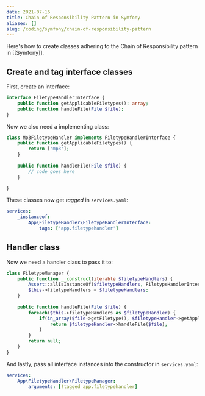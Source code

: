 ```yaml
---
date: 2021-07-16
title: Chain of Responsibility Pattern in Symfony 
aliases: []
slug: /coding/symfony/chain-of-responsibility-pattern
---
```


Here's how to create classes adhering to the Chain of Responsibility pattern in [[Symfony]].

## Create and tag interface classes

First, create an interface:

```php
interface FiletypeHandlerInterface {
	public function getApplicableFiletypes(): array;
	public function handleFile(File $file);
}
```

Now we also need a implementing class:

```php
class Mp3FiletypeHandler implements FiletypeHandlerInterface {
	public function getApplicableFiletypes() {
		return ['mp3'];
	}
	
	public function handleFile(File $file) {
		// code goes here
	}
	
}
```

These classes now get *tagged* in `services.yaml`:

```yaml
services:
    _instanceof:
		App\FiletypeHandler\FiletypeHandlerInterface:
			tags: ['app.filetypehandler']
```

## Handler class

Now we need a handler class to pass it to:

```php
class FiletypeManager {
	public function __construct(iterable $filetypeHandlers) {
		Assert::allIsInstanceOf($filetypeHandlers, FiletypeHandlerInterface::class);
		$this->filetypeHandlers = $filetypeHandlers;
	}
	
	public function handleFile(File $file) {
		foreach($this->filetypeHandlers as $filetypeHandler) {
			if(in_array($file->getFiletype(), $filetypeHandler->getApplicableFiletypes())) {
				return $filetypeHandler->handleFile($file);
			}
		}
		return null;
	}
}
```

And lastly, pass all interface instances into the constructor in `services.yaml`:

```yaml
services:
	App\FiletypeHandler\FiletypeManager:
		arguments: [!tagged app.filetypehandler]
```